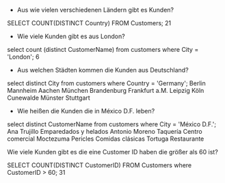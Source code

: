 - Aus wie vielen verschiedenen Ländern gibt es Kunden?

SELECT COUNT(DISTINCT Country) FROM Customers;
21




- Wie viele Kunden gibt es aus London?

select count (distinct CustomerName) from customers where City = 'London';
6




- Aus welchen Städten kommen die Kunden aus Deutschland? 

select distinct City from customers where Country = 'Germany';
Berlin
Mannheim
Aachen
München
Brandenburg
Frankfurt a.M.
Leipzig
Köln
Cunewalde
Münster
Stuttgart




- Wie heißen die Kunden die in México D.F. leben?

select distinct CustomerName from customers where City = 'México D.F.';
Ana Trujillo Emparedados y helados
Antonio Moreno Taquería
Centro comercial Moctezuma
Pericles Comidas clásicas
Tortuga Restaurante




Wie viele Kunden gibt es die eine Customer ID haben die größer als 60 ist?

SELECT COUNT(DISTINCT CustomerID) FROM Customers where CustomerID > 60;
31